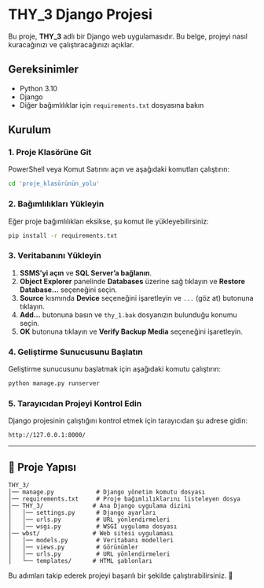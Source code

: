 # THY_3 Django Projesi

Bu proje, **THY_3** adlı bir Django web uygulamasıdır. Bu belge, projeyi nasıl kuracağınızı ve çalıştıracağınızı açıklar.

## Gereksinimler

- Python 3.10
- Django
- Diğer bağımlılıklar için `requirements.txt` dosyasına bakın

## Kurulum

### 1. Proje Klasörüne Git

PowerShell veya Komut Satırını açın ve aşağıdaki komutları çalıştırın:

```sh
cd 'proje_klasörünün_yolu'
```

### 2. Bağımlılıkları Yükleyin

Eğer proje bağımlılıkları eksikse, şu komut ile yükleyebilirsiniz:

```sh
pip install -r requirements.txt
```

### 3. Veritabanını Yükleyin

1. **SSMS’yi açın** ve **SQL Server’a bağlanın**.
2. **Object Explorer** panelinde **Databases** üzerine sağ tıklayın ve **Restore Database…** seçeneğini seçin.
3. **Source** kısmında **Device** seçeneğini işaretleyin ve `...` (göz at) butonuna tıklayın.
4. **Add...** butonuna basın ve `thy_1.bak` dosyanızın bulunduğu konumu seçin.
5. **OK** butonuna tıklayın ve **Verify Backup Media** seçeneğini işaretleyin.

### 4. Geliştirme Sunucusunu Başlatın

Geliştirme sunucusunu başlatmak için aşağıdaki komutu çalıştırın:

```sh
python manage.py runserver
```

### 5. Tarayıcıdan Projeyi Kontrol Edin

Django projesinin çalıştığını kontrol etmek için tarayıcıdan şu adrese gidin:

```sh
http://127.0.0.1:8000/
```

---

## 📂 Proje Yapısı

```
THY_3/
│── manage.py            # Django yönetim komutu dosyası
│── requirements.txt     # Proje bağımlılıklarını listeleyen dosya
│── THY_3/              # Ana Django uygulama dizini
│   │── settings.py      # Django ayarları
│   │── urls.py          # URL yönlendirmeleri
│   │── wsgi.py          # WSGI uygulama dosyası
│── wbst/               # Web sitesi uygulaması
│   │── models.py        # Veritabanı modelleri
│   │── views.py         # Görünümler
│   │── urls.py          # URL yönlendirmeleri
│   └── templates/      # HTML şablonları
```

Bu adımları takip ederek projeyi başarılı bir şekilde çalıştırabilirsiniz. 🚀
